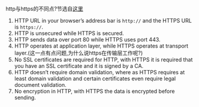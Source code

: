 http与https的不同点?节选自[这里](https://www.keycdn.com/blog/difference-between-http-and-https)

1. HTTP URL in your browser’s address bar is `http://` and the HTTPS URL is `https://`.
2. HTTP is unsecured while HTTPS is secured.
3. HTTP sends data over port 80 while HTTPS uses port 443.
4. HTTP operates at application layer, while HTTPS operates at transport layer.(这一点有点问题,为什么说https在传输层工作呢?)
5. No SSL certificates are required for HTTP, with HTTPS it is required that you have an SSL certificate and it is signed by a CA.
6. HTTP doesn’t require domain validation, where as HTTPS requires at least domain validation and certain certificates even require legal document validation.
7. No encryption in HTTP, with HTTPS the data is encrypted before sending.